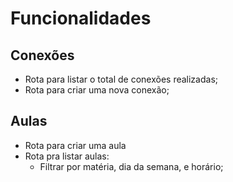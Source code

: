 # Funcionalidades

## Conexões

- Rota para listar o total de conexões realizadas;
- Rota para criar uma nova conexão;

## Aulas

- Rota para criar uma aula
- Rota pra listar aulas:
  - Filtrar por matéria, dia da semana, e horário;